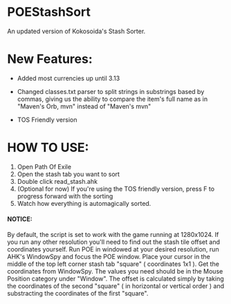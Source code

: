 # POEStashSort
An updated version of Kokosoida's Stash Sorter.

# New Features:

* Added most currencies up until 3.13

* Changed classes.txt parser to split strings in substrings based by commas, giving us the ability to compare the item's full name as in "Maven's Orb, mvn" instead of "Maven's mvn"

* TOS Friendly version

# HOW TO USE: 
1. Open Path Of Exile
2. Open the stash tab you want to sort
3. Double click read_stash.ahk
4. (Optional for now) If you're using the TOS friendly version, press F to progress forward with the sorting
5. Watch how everything is automagically sorted.

#### NOTICE:
By default, the script is set to work with the game running at 1280x1024. If you run any other resolution you'll need to find out the stash tile offset and coordinates yourself.
Run POE in windowed at your desired resolution, run AHK's WindowSpy and focus the POE window. Place your cursor in the middle of the top left corner stash tab "square" ( coordinates 1x1 ). Get the coordinates from WindowSpy. The values you need should be in the Mouse Position category under "Window". The offset is calculated simply by taking the coordinates of the second "square" ( in horizontal or vertical order ) and substracting the coordinates of the first "square".
